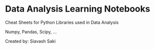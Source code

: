 # Data Analysis Learning Notebooks

Cheat Sheets for Python Libraries used in Data Analysis

Numpy, Pandas, Scipy, ...

Created by: Siavash Saki
